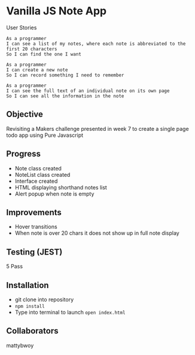 # Vanilla JS Note App

User Stories

```
As a programmer
I can see a list of my notes, where each note is abbreviated to the first 20 characters
So I can find the one I want

As a programmer
I can create a new note
So I can record something I need to remember

As a programmer
I can see the full text of an individual note on its own page
So I can see all the information in the note

```

## Objective
Revisiting a Makers challenge presented in week 7 to create a single page todo app using Pure Javascript

## Progress
- Note class created
- NoteList class created
- Interface created
- HTML displaying shorthand notes list
- Alert popup when note is empty

## Improvements
- Hover transitions
- When note is over 20 chars it does not show up in full note display

## Testing (JEST)
5 Pass

## Installation
- git clone into repository
- ```npm install```
- Type into terminal to launch ```open index.html```


## Collaborators
mattybwoy